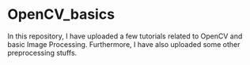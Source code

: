 # OpenCV_basics
In this repository, I have uploaded a few tutorials related to OpenCV and basic Image Processing.
Furthermore, I have also uploaded some other preprocessing stuffs.
